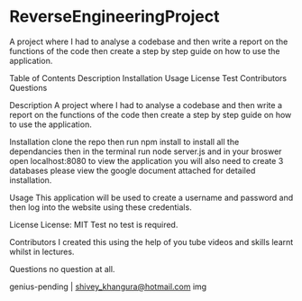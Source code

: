 # ReverseEngineeringProject
A project where I had to analyse a codebase and then write a report on the functions of the code then create a step by step guide on how to use the application.


Table of Contents
Description
Installation
Usage
License
Test
Contributors
Questions

Description
A project where I had to analyse a codebase and then write a report on the functions of the code then create a step by step guide on how to use the application.

Installation
clone the repo then run npm install to install all the dependancies then in the terminal run node server.js and in your broswer open localhost:8080 to view the application
you will also need to create 3 databases please view the google document attached for detailed installation.

Usage
This application will be used to create a username and password and then log into the website using these credentials.

License
License: MIT
Test
no test is required.

Contributors
I created this using the help of you tube videos and skills learnt whilst in lectures.

Questions
no question at all.

genius-pending | shivey_khangura@hotmail.com
img
